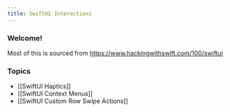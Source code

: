 ```yaml
---
title: SwiftUI Interactions
---
```


### Welcome!

Most of this is sourced from https://www.hackingwithswift.com/100/swiftui

### Topics
- [[SwiftUI Haptics]]
- [[SwiftUI Context Menus]]
- [[SwiftUI Custom Row Swipe Actions]]

